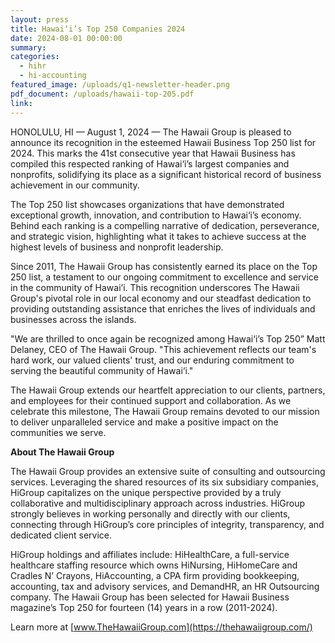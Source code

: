 ```yaml
---
layout: press
title: Hawai‘i’s Top 250 Companies 2024
date: 2024-08-01 00:00:00
summary:
categories:
  - hihr
  - hi-accounting
featured_image: /uploads/q1-newsletter-header.png
pdf_document: /uploads/hawaii-top-205.pdf
link:
---
```

HONOLULU, HI — August 1, 2024 — The Hawaii Group is pleased to announce its recognition in the esteemed Hawaii Business Top 250 list for 2024. This marks the 41st consecutive year that Hawaii Business has compiled this respected ranking of Hawai‘i’s largest companies and nonprofits, solidifying its place as a significant historical record of business achievement in our community.

The Top 250 list showcases organizations that have demonstrated exceptional growth, innovation, and contribution to Hawai‘i’s economy. Behind each ranking is a compelling narrative of dedication, perseverance, and strategic vision, highlighting what it takes to achieve success at the highest levels of business and nonprofit leadership.

Since 2011, The Hawaii Group has consistently earned its place on the Top 250 list, a testament to our ongoing commitment to excellence and service in the community of Hawai’i. This recognition underscores The Hawaii Group's pivotal role in our local economy and our steadfast dedication to providing outstanding assistance that enriches the lives of individuals and businesses across the islands.

"We are thrilled to once again be recognized among Hawai‘i’s Top 250” Matt Delaney, CEO of The Hawaii Group. "This achievement reflects our team's hard work, our valued clients' trust, and our enduring commitment to serving the beautiful community of Hawai‘i."

The Hawaii Group extends our heartfelt appreciation to our clients, partners, and employees for their continued support and collaboration. As we celebrate this milestone, The Hawaii Group remains devoted to our mission to deliver unparalleled service and make a positive impact on the communities we serve.

**About The Hawaii Group**

The Hawaii Group provides an extensive suite of consulting and outsourcing services. Leveraging the shared resources of its six subsidiary companies, HiGroup capitalizes on the unique perspective provided by a truly collaborative and multidisciplinary approach across industries. HiGroup strongly believes in working personally and directly with our clients, connecting through HiGroup’s core principles of integrity, transparency, and dedicated client service.

HiGroup holdings and affiliates include: HiHealthCare, a full-service healthcare staffing resource which owns HiNursing, HiHomeCare and Cradles N’ Crayons, HiAccounting, a CPA firm providing bookkeeping, accounting, tax and advisory services, and DemandHR, an HR Outsourcing company. The Hawaii Group has been selected for Hawaii Business magazine’s Top 250 for fourteen (14) years in a row (2011-2024).

Learn more at [www.TheHawaiiGroup.com](https://thehawaiigroup.com/)